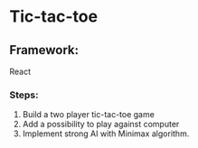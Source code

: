 <h1>Tic-tac-toe</h1>

<h2>Framework:</h2> React

<h3>Steps:</h3> 

1. Build a two player tic-tac-toe game
2. Add a possibility to play against computer
3. Implement strong AI with Minimax algorithm. 
